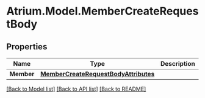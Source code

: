 # Atrium.Model.MemberCreateRequestBody
## Properties

Name | Type | Description | Notes
------------ | ------------- | ------------- | -------------
**Member** | [**MemberCreateRequestBodyAttributes**](MemberCreateRequestBodyAttributes.md) |  | [optional] 

[[Back to Model list]](../README.md#documentation-for-models) [[Back to API list]](../README.md#documentation-for-api-endpoints) [[Back to README]](../README.md)

